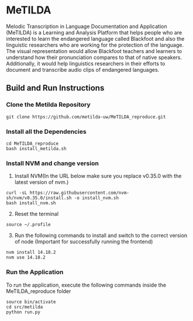 # MeTILDA

Melodic Transcription in Language Documentation and Application (MeTILDA) is a Learning and Analysis Platform that helps people who are interested to learn the endangered language called Blackfoot and also the linguistic researchers who are working for the protection of the language. The visual representation would allow Blackfoot teachers and learners to understand how their pronunciation compares to that of native speakers. Additionally, it would help linguistics researchers in their efforts to document and transcribe audio clips of endangered languages.


## Build and Run Instructions

### Clone the Metilda Repository

```
git clone https://github.com/metilda-uw/MeTILDA_reproduce.git
```

### Install all the Dependencies
```
cd MeTILDA_reproduce
bash install_metilda.sh
```

### Install NVM and change version
1. Install NVM(In the URL below make sure you replace v0.35.0 with the latest version of nvm.)

```
curl -sL https://raw.githubusercontent.com/nvm-sh/nvm/v0.35.0/install.sh -o install_nvm.sh
bash install_nvm.sh
```

2. Reset the terminal
```
source ~/.profile
```

3. Run the following commands to install and switch to the correct version of node (Important for successfully running the frontend)

```
nvm install 14.18.2
nvm use 14.18.2
```


### Run the Application
To run the application, execute the following commands inside the MeTILDA_reproduce folder
```
source bin/activate
cd src/metilda
python run.py
```
